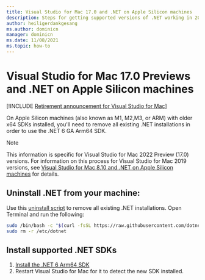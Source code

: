 ```yaml
---
title: Visual Studio for Mac 17.0 and .NET on Apple Silicon machines
description: Steps for getting supported versions of .NET working in 2022 on Apple Silicon machines.
author: heiligerdankgesang 
ms.author: dominicn
manager: dominicn
ms.date: 11/08/2021
ms.topic: how-to
---
```

# Visual Studio for Mac 17.0 Previews and .NET on Apple Silicon machines

 [!INCLUDE [Retirement announcement for Visual Studio for Mac](includes/vsmac-retirement.md)]

On Apple Silicon machines (also known as M1, M2,M3, or ARM) with older x64 SDKs installed, you'll need to remove all existing .NET installations in order to use the .NET 6 GA Arm64 SDK.  

> [!NOTE]
> This information is specific for Visual Studio for Mac 2022 Preview (17.0) versions. For information on this process for Visual Studio for Mac 2019 versions, see [Visual Studio for Mac 8.10 and .NET on Apple Silicon machines](/visualstudio/mac/uninstall-net-2019) for details.

## Uninstall .NET from your machine: 

Use this [uninstall script](https://github.com/dotnet/sdk/blob/main/scripts/obtain/uninstall/dotnet-uninstall-pkgs.sh) to remove all existing .NET installations. Open Terminal and run the following:
 
```bash
sudo /bin/bash -c "$(curl -fsSL https://raw.githubusercontent.com/dotnet/sdk/main/scripts/obtain/uninstall/dotnet-uninstall-pkgs.sh)"
sudo rm -r /etc/dotnet
```

## Install supported .NET SDKs

1. [Install the .NET 6 Arm64 SDK](https://download.visualstudio.microsoft.com/download/pr/ed60d37e-7842-4fc2-8250-2bd66073d79e/725d486e04d27e45d2b41c687dc35f49/dotnet-sdk-6.0.100-osx-arm64.pkg)
2. Restart Visual Studio for Mac for it to detect the new SDK installed. 
